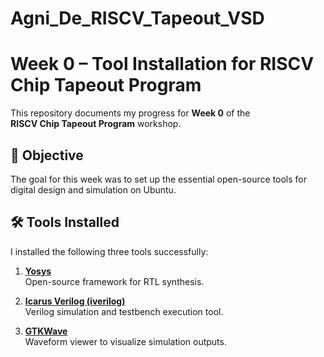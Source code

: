 # Agni_De_RISCV_Tapeout_VSD
# Week 0 – Tool Installation for RISCV Chip Tapeout Program

This repository documents my progress for **Week 0** of the  
**RISCV Chip Tapeout Program** workshop.

## 📌 Objective
The goal for this week was to set up the essential open-source tools for digital design and simulation on Ubuntu.

## 🛠️ Tools Installed
I installed the following three tools successfully:

1. **[Yosys](https://yosyshq.net/yosys/)**  
   Open-source framework for RTL synthesis.

2. **[Icarus Verilog (iverilog)](http://iverilog.icarus.com/)**  
   Verilog simulation and testbench execution tool.

3. **[GTKWave](https://gtkwave.sourceforge.net/)**  
   Waveform viewer to visualize simulation outputs.

